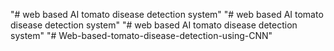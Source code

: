 "# web based AI tomato disease detection system" 
"# web based AI tomato disease detection system" 
"# web based AI tomato disease detection system" 
"# Web-based-tomato-disease-detection-using-CNN" 

